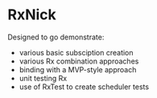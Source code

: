 # RxNick

Designed to go demonstrate:
- various basic subsciption creation
- various Rx combination approaches
- binding with a MVP-style approach
- unit testing Rx
- use of RxTest to create scheduler tests
